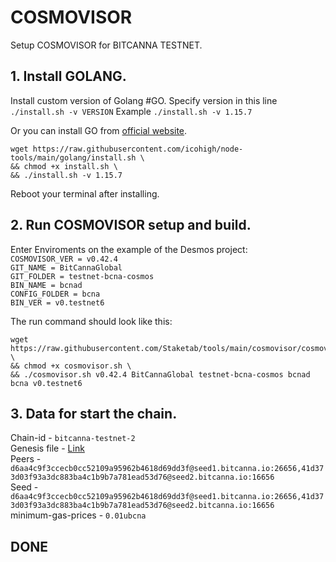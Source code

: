 # COSMOVISOR
Setup COSMOVISOR for BITCANNA TESTNET.

## 1. Install GOLANG.
Install custom version of Golang #GO. 
Specify version in this line `./install.sh -v VERSION`
Example `./install.sh -v 1.15.7`

Or you can install GO from [official website](https://golang.org/doc/install).
```
wget https://raw.githubusercontent.com/icohigh/node-tools/main/golang/install.sh \
&& chmod +x install.sh \
&& ./install.sh -v 1.15.7
```
Reboot your terminal after installing.

## 2. Run COSMOVISOR setup and build.
Enter Enviroments on the example of the Desmos project:  
`COSMOVISOR_VER = v0.42.4`  
`GIT_NAME = BitCannaGlobal`  
`GIT_FOLDER = testnet-bcna-cosmos`  
`BIN_NAME = bcnad`  
`CONFIG_FOLDER = bcna`  
`BIN_VER = v0.testnet6`

The run command should look like this:
```
wget https://raw.githubusercontent.com/Staketab/tools/main/cosmovisor/cosmovisor.sh \
&& chmod +x cosmovisor.sh \
&& ./cosmovisor.sh v0.42.4 BitCannaGlobal testnet-bcna-cosmos bcnad bcna v0.testnet6
```

## 3. Data for start the chain. 
Chain-id - `bitcanna-testnet-2`  
Genesis file - [Link](https://raw.githubusercontent.com/BitCannaGlobal/testnet-bcna-cosmos/main/instructions/stage1/genesis.json)  
Peers - `d6aa4c9f3ccecb0cc52109a95962b4618d69dd3f@seed1.bitcanna.io:26656,41d373d03f93a3dc883ba4c1b9b7a781ead53d76@seed2.bitcanna.io:16656`  
Seed - `d6aa4c9f3ccecb0cc52109a95962b4618d69dd3f@seed1.bitcanna.io:26656,41d373d03f93a3dc883ba4c1b9b7a781ead53d76@seed2.bitcanna.io:16656`  
minimum-gas-prices - `0.01ubcna`  

## DONE
